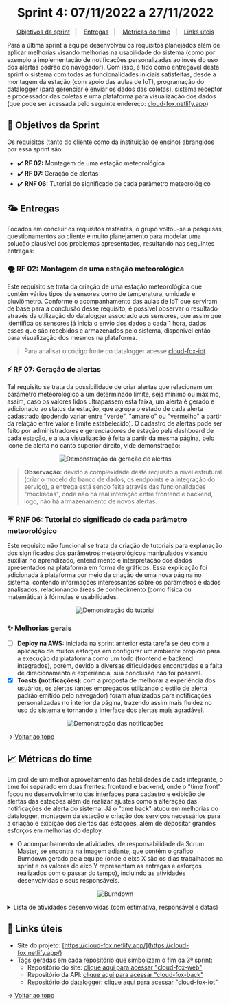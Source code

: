 <span id="topo">

<h1 align="center">Sprint 4: 07/11/2022 a 27/11/2022</h1>

<p align="center">
    <a href="#objetivos">Objetivos da sprint</a> &nbsp |&nbsp &nbsp
    <a href="#entregas">Entregas</a> &nbsp |&nbsp &nbsp
    <a href="#metricas">Métricas do time</a> &nbsp |&nbsp &nbsp
    <a href="#links">Links úteis</a>
</p>

Para a última sprint a equipe desenvolveu os requisitos planejados além de aplicar
melhorias visando melhorias na usabilidade do sistema (como por exemplo a
implementação de notificações personalizadas ao invés do uso dos alertas padrão do
navegador). Com isso, é tido como entregável desta sprint o sistema com todas as
funcionalidades iniciais satisfeitas, desde a montagem da estação (com apoio das aulas
de IoT), programação do datalogger (para gerenciar e enviar os dados das coletas), sistema
receptor e processador das coletas e uma plataforma para visualização dos dados (que pode
ser acessada pelo seguinte endereço: [cloud-fox.netlify.app](https://cloud-fox.netlify.app/))

<span id="objetivos">
    
## :dart: Objetivos da Sprint
Os requisitos (tanto do cliente como da instituição de ensino) abrangidos por essa sprint são:

- :heavy_check_mark: **RF 02:** Montagem de uma estação meteorológica
- :heavy_check_mark: **RF 07:** Geração de alertas
- :heavy_check_mark: **RNF 06:** Tutorial do significado de cada parâmetro meteorológico

<span id="entregas">
        
## 🌤 Entregas
Focados em concluir os requisitos restantes, o grupo voltou-se a pesquisas, questionamentos ao cliente e muito planejamento para modelar uma solução plausível aos problemas apresentados, resultando nas seguintes entregas:

### 🌪 RF 02: Montagem de uma estação meteorológica

Este requisito se trata da criação de uma estação meteorológica que contém vários tipos de sensores como de temperatura, umidade e pluviômetro. Conforme o acompanhamento das aulas de IoT que serviram de base para a conclusão desse requisito, é possível observar o resultado através da utilização do datalogger associado aos sensores, que assim que identifica os sensores já inicia o envio dos dados a cada 1 hora, dados esses que são recebidos e armazenados pelo sistema, disponível então para visualização dos mesmos na plataforma.

> Para analisar o código fonte do datalogger acesse [cloud-fox-iot](https://github.com/The-Bugger-Ducks/cloud-fox-iot).

### ⚡️ RF 07: Geração de alertas

Tal requisito se trata da possibilidade de criar alertas que relacionam um parâmetro meteorológico a um determinado limite, seja mínimo ou máximo, assim, caso os valores lidos ultrapassem esta faixa, um alerta é gerado e adicionado ao status da estação, que agrupa o estado de cada alerta cadastrado (podendo variar entre "verde", "amarelo" ou "vermelho" a partir da relação entre valor e limite estabelecido). O cadastro de alertas pode ser feito por administradores e gerenciadores de estação pela dashboard de cada estação, e a sua visualização é feita a partir da mesma página, pelo ícone de alerta no canto superior direito, vide demonstração:

<div align="center">

![Demonstração da geração de alertas](https://user-images.githubusercontent.com/69374340/204180918-8b7fd6f1-eb51-4951-8630-d0ea6bde6420.gif)
</div>

> **Observação:** devido a complexidade deste requisito a nível estrutural (criar o modelo do banco de dados, os endpoints e a integração do serviço), a entrega está sendo feita através das funcionalidades "mockadas", onde não há real interação entre frontend e backend, logo, não há armazenamento de novos alertas.

### ☔️ RNF 06: Tutorial do significado de cada parâmetro meteorológico

Este requisito não funcional se trata da criação de tutoriais para explanação dos significados dos parâmetros meteorológicos manipulados visando auxiliar no aprendizado, entendimento e interpretação dos dados apresentados na plataforma em forma de gráficos. Essa explicação foi adicionada à plataforma por meio da criação de uma nova página no sistema, contendo informações interessantes sobre os parâmetros e dados analisados, relacionando áreas de conhecimento (como física ou matemática) à fórmulas e usabilidades.

<div align="center">

![Demonstração do tutorial](https://user-images.githubusercontent.com/69374340/204171167-15ad6e09-30c9-4e6b-bad2-59d44d4508ec.png)

</div>

### ✨ Melhorias gerais

- [ ] **Deploy na AWS:** iniciada na sprint anterior esta tarefa se deu com a aplicação de muitos esforços em configurar um ambiente propício para a execução da plataforma como um todo (frontend e backend integrados), porém, devido a diversas dificuldades encontradas e a falta de direcionamento e experiência, sua conclusão não foi possível.
- [x] **Toasts (notificações):** com a proposta de melhorar a experiência dos usuários, os alertas (antes empregados utilizando o estilo de alerta padrão emitido pelo navegador) foram atualizados para notificações personalizadas no interior da página, trazendo assim mais fluidez no uso do sistema e tornando a interface dos alertas mais agradável.

<div align="center">

![Demonstração das notificações]()

</div>

→ [Voltar ao topo](#topo)

<span id="metricas">
    
## :chart_with_upwards_trend: Métricas do time
Em prol de um melhor aproveitamento das habilidades de cada integrante, o time foi separado em duas frentes: frontend e backend, onde o "time front" focou no desenvolvimento das interfaces para cadastro e exibição de alertas das estações além de realizar ajustes como a alteração das notificações de alerta do sistema. Já o "time back" atuou em melhorias do datalogger, montagem da estação e criação dos serviços necessários para a criação e exibição dos alertas das estações, além de depositar grandes esforços em melhorias do deploy. 
- O acompanhamento de atividades, de responsabilidade da Scrum Master, se encontra na imagem adiante, que contém o gráfico Burndown gerado pela equipe (onde o eixo X são os dias trabalhados na sprint e os valores do eixo Y representam as entregas e esforços realizados com o passar do tempo), incluindo as atividades desenvolvidas e seus 
responsáveis.
    
<div align="center">

![Burndown](https://user-images.githubusercontent.com/69374340/204172089-75daeed0-a581-4395-918e-c6ffc4f5d1ce.png)

</div>

<details>
 <summary>Lista de atividades desenvolvidas (com estimativa, responsável e datas)</summary>
 <br>
<div align="center">
 
![Tarefas](https://user-images.githubusercontent.com/69374340/204172182-67792b8a-edef-480a-ab4c-b69d04f9ce8d.png)
</div>

</details>
    
<span id="links">
    
## :link: Links úteis

- Site do projeto: [https://cloud-fox.netlify.app/](https://cloud-fox.netlify.app/)
- Tags geradas em cada repositório que simbolizam o fim da 3ª sprint:
  - Repositório do site: [clique aqui para acessar "cloud-fox-web"](https://github.com/The-Bugger-Ducks/cloud-fox-web)
  - Repositório da API: [clique aqui para acessar "cloud-fox-back"](https://github.com/The-Bugger-Ducks/cloud-fox-back)
  - Repositório do datalogger: [clique aqui para acessar "cloud-fox-iot"](https://github.com/The-Bugger-Ducks/cloud-fox-iot)

→ [Voltar ao topo](#topo)
